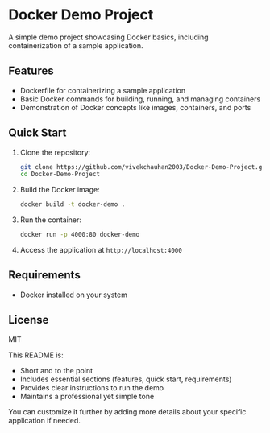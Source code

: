 # Docker Demo Project

A simple demo project showcasing Docker basics, including containerization of a sample application.

## Features
- Dockerfile for containerizing a sample application
- Basic Docker commands for building, running, and managing containers
- Demonstration of Docker concepts like images, containers, and ports

## Quick Start
1. Clone the repository:
   ```bash
   git clone https://github.com/vivekchauhan2003/Docker-Demo-Project.git
   cd Docker-Demo-Project
   ```

2. Build the Docker image:
   ```bash
   docker build -t docker-demo .
   ```

3. Run the container:
   ```bash
   docker run -p 4000:80 docker-demo
   ```

4. Access the application at `http://localhost:4000`

## Requirements
- Docker installed on your system

## License
MIT

This README is:
- Short and to the point
- Includes essential sections (features, quick start, requirements)
- Provides clear instructions to run the demo
- Maintains a professional yet simple tone

You can customize it further by adding more details about your specific application if needed.
